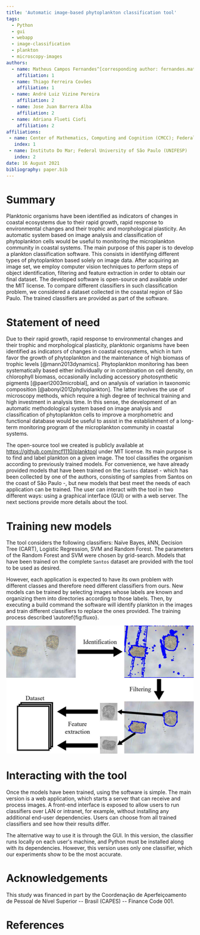 ```yaml
---
title: 'Automatic image-based phytoplankton classification tool'
tags:
  - Python
  - gui 
  - webapp 
  - image-classification 
  - plankton 
  - microscopy-images
authors:
  - name: Matheus Campos Fernandes^[corresponding author: fernandes.matheus@ufabc.edu.br]
    affiliation: 1
  - name: Thiago Ferreira Covões
    affiliation: 1
  - name: André Luiz Vizine Pereira
    affiliation: 2
  - name: Jose Juan Barrera Alba
    affiliation: 2
  - name: Adriana Flueti Ciofi
    affiliation: 2
affiliations:
 - name: Center of Mathematics, Computing and Cognition (CMCC); Federal University of ABC (UFABC)
   index: 1
 - name: Instituto Do Mar; Federal University of São Paulo (UNIFESP)
   index: 2
date: 16 August 2021
bibliography: paper.bib
---
```


# Summary

Planktonic organisms have been identified as indicators of changes in coastal ecosystems due to their rapid growth, rapid response to environmental changes and their trophic and morphological plasticity.
An automatic system based on image analysis and classification of phytoplankton cells would be useful to monitoring the microplankton community in coastal systems.
The main purpose of this paper is to develop a plankton classification software.
This consists in identifying different types of phytoplankton based solely on image data. 
After acquiring an image set, we employ computer vision techniques to perform steps of object identification, filtering and feature extraction in order to obtain our final dataset.
The developed software is open-source and available under the MIT license.
To compare different classifiers in such classification problem, we considered a dataset collected in the coastal region of São Paulo. The trained classifiers are provided as part of the software.

# Statement of need

Due to their rapid growth, rapid response to environmental changes and their trophic and morphological plasticity, planktonic organisms have been identified as indicators of changes in coastal ecosystems, which in turn favor the growth of phytoplankton and the maintenance of high biomass of trophic levels [@mann2013dynamics]. Phytoplankton monitoring has been systematically based either individually or in combination on cell density, on chlorophyll biomass, occasionally including accessory photosynthetic pigments [@paerl2003microbial], and on analysis of variation in taxonomic composition [@abonyi2012phytoplankton]. The latter involves the use of microscopy methods, which require a high degree of technical training and high investment in analysis time. In this sense, the development of an automatic methodological system based on image analysis and classification of phytoplankton cells to improve a morphometric and functional database would be useful to assist in the establishment of a long-term monitoring program of the microplankton community in coastal systems.

The open-source tool we created is publicly available at https://github.com/mcf1110/planktool under MIT license. Its main purpose is to find and label plankton on a given image. The tool classifies the organism according to previously trained models. For convenience, we have already provided models that have been trained on the `Santos` dataset - which has been collected by one of the authors, consisting of samples from Santos on the coast of São Paulo -, but new models that best meet the needs of each application can be trained. The user can interact with the tool in two different ways: using a graphical interface (GUI) or with a web server. The next sections provide more details about the tool. 

# Training new models

The tool considers the following classifiers: Naïve Bayes, $k$NN, Decision Tree (CART), Logistic Regression, SVM and Random Forest. The parameters of the Random Forest and SVM were chosen by grid-search. Models that have been trained on the complete `Santos` dataset are provided with the tool to be used as desired.

However, each application is expected to have its own problem with different classes and therefore need different classifiers from ours. New models can be trained by selecting images whose labels are known and organizing them into directories according to those labels. Then, by executing a build command the software will identify plankton in the images and train different classifiers to replace the ones provided. The training process described \autoref{fig:fluxo}.

![Steps to generate the dataset.\label{fig:fluxo}](images/fluxo.jpg)

# Interacting with the tool

Once the models have been trained, using the software is simple. The main version is a web application, which starts a server that can receive and process images. A front-end interface is exposed to allow users to run classifiers over LAN or intranet, for example, without installing any additional end-user dependencies. Users can choose from all trained classifiers and see how their results differ.

The alternative way to use it is through the GUI. In this version, the classifier runs locally on each user's machine, and Python must be installed along with its dependencies. However, this version uses only one classifier, which our experiments show to be the most accurate.

# Acknowledgements

This study was financed in part by the Coordenação de Aperfeiçoamento de Pessoal de Nível Superior -- Brasil (CAPES) -- Finance Code 001.

# References